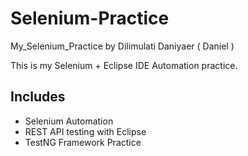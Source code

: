 # Selenium-Practice
My_Selenium_Practice
by Dilimulati Daniyaer ( Daniel )

This is my Selenium + Eclipse IDE Automation practice. 

## Includes
- Selenium Automation
- REST API testing with Eclipse
- TestNG Framework Practice
